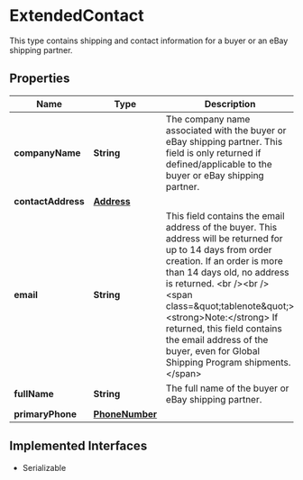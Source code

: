 

# ExtendedContact

This type contains shipping and contact information for a buyer or an eBay shipping partner.
## Properties

Name | Type | Description | Notes
------------ | ------------- | ------------- | -------------
**companyName** | **String** | The company name associated with the buyer or eBay shipping partner. This field is only returned if defined/applicable to the buyer or eBay shipping partner. |  [optional]
**contactAddress** | [**Address**](Address.md) |  |  [optional]
**email** | **String** | This field contains the email address of the buyer. This address will be returned for up to 14 days from order creation. If an order is more than 14 days old, no address is returned. &lt;br /&gt;&lt;br /&gt; &lt;span class&#x3D;\&quot;tablenote\&quot;&gt; &lt;strong&gt;Note:&lt;/strong&gt; If returned, this field contains the email address of the buyer, even for Global Shipping Program shipments.&lt;/span&gt; |  [optional]
**fullName** | **String** | The full name of the buyer or eBay shipping partner. |  [optional]
**primaryPhone** | [**PhoneNumber**](PhoneNumber.md) |  |  [optional]


## Implemented Interfaces

* Serializable


